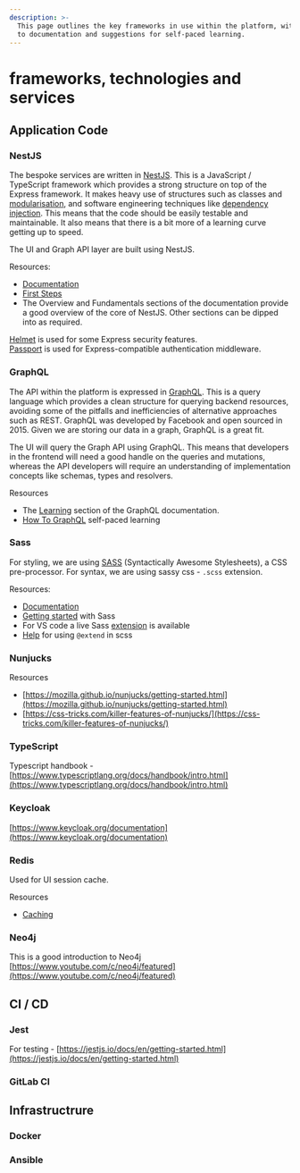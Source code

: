 ```yaml
---
description: >-
  This page outlines the key frameworks in use within the platform, with links
  to documentation and suggestions for self-paced learning.
---
```


# frameworks, technologies and services

## Application Code

### NestJS

The bespoke services are written in [NestJS](https://nestjs.com/). This is a JavaScript / TypeScript framework which provides a strong structure on top of the Express framework. It makes heavy use of structures such as classes and [modularisation](https://docs.nestjs.com/modules), and software engineering techniques like [dependency injection](https://docs.nestjs.com/providers). This means that the code should be easily testable and maintainable. It also means that there is a bit more of a learning curve getting up to speed.

The UI and Graph API layer are built using NestJS.

Resources:

* [Documentation](https://docs.nestjs.com/)
* [First Steps](https://docs.nestjs.com/first-steps)
* The Overview and Fundamentals sections of the documentation provide a good overview of the core of NestJS. Other sections can be dipped into as required.

[Helmet](https://github.com/helmetjs/helmet) is used for some Express security features.  
[Passport](https://www.npmjs.com/package/passport) is used for Express-compatible authentication middleware.

### GraphQL

The API within the platform is expressed in [GraphQL](https://graphql.org/). This is a query language which provides a clean structure for querying backend resources, avoiding some of the pitfalls and inefficiencies of alternative approaches such as REST. GraphQL was developed by Facebook and open sourced in 2015. Given we are storing our data in a graph, GraphQL is a great fit.

The UI will query the Graph API using GraphQL. This means that developers in the frontend will need a good handle on the queries and mutations, whereas the API developers will require an understanding of implementation concepts like schemas, types and resolvers.

Resources

* The [Learning](https://graphql.org/learn/) section of the GraphQL documentation.
* [How To GraphQL](https://www.howtographql.com/) self-paced learning

### Sass

For styling, we are using [SASS](https://sass-lang.com/) \(Syntactically Awesome Stylesheets\), a CSS pre-processor. For syntax, we are using sassy css - `.scss` extension.

Resources:

* [Documentation](https://sass-lang.com/documentation)
* [Getting started](https://code.likeagirl.io/getting-started-with-sass-scss-972c266e96e7) with Sass
* For VS code a live Sass [extension](https://marketplace.visualstudio.com/items?itemName=ritwickdey.live-sass) is available
* [Help](https://sass-lang.com/guide) for using `@extend` in scss 

### Nunjucks

Resources

* [https://mozilla.github.io/nunjucks/getting-started.html](https://mozilla.github.io/nunjucks/getting-started.html)
* [https://css-tricks.com/killer-features-of-nunjucks/](https://css-tricks.com/killer-features-of-nunjucks/)

### TypeScript

Typescript handbook - [https://www.typescriptlang.org/docs/handbook/intro.html](https://www.typescriptlang.org/docs/handbook/intro.html)

### Keycloak

[https://www.keycloak.org/documentation](https://www.keycloak.org/documentation)

### Redis

Used for UI session cache.

Resources

* [Caching](https://redislabs.com/redis-enterprise/use-cases/caching/)

### Neo4j

This is a good introduction to Neo4j [https://www.youtube.com/c/neo4j/featured](https://www.youtube.com/c/neo4j/featured)

## CI / CD

### Jest

For testing - [https://jestjs.io/docs/en/getting-started.html](https://jestjs.io/docs/en/getting-started.html)

### GitLab CI



## Infrastructrure

### Docker



### Ansible











